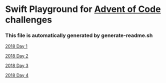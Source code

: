# Swift Playground for [Advent of Code](https://adventofcode.com) challenges
### This file is automatically generated by generate-readme.sh
[2018 Day 1](http://github.com/macdoum1/Advent-Of-Code/blob/master/AdventOfCode.playground/Pages/2018%20Day%201.xcplaygroundpage/Contents.swift)

[2018 Day 2](http://github.com/macdoum1/Advent-Of-Code/blob/master/AdventOfCode.playground/Pages/2018%20Day%202.xcplaygroundpage/Contents.swift)

[2018 Day 3](http://github.com/macdoum1/Advent-Of-Code/blob/master/AdventOfCode.playground/Pages/2018%20Day%203.xcplaygroundpage/Contents.swift)

[2018 Day 4](http://github.com/macdoum1/Advent-Of-Code/blob/master/AdventOfCode.playground/Pages/2018%20Day%204.xcplaygroundpage/Contents.swift)

